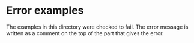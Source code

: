 # Error examples

The examples in this directory were checked to fail. The error message is written as a comment on the top of the part that gives the error.
